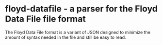 # floyd-datafile - a parser for the Floyd Data File file format

The Floyd Data File format is a variant of JSON designed to minimize
the amount of syntax needed in the file and still be easy to read.



